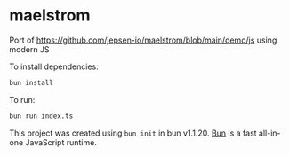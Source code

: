 # maelstrom

Port of https://github.com/jepsen-io/maelstrom/blob/main/demo/js using modern JS

To install dependencies:

```bash
bun install
```

To run:

```bash
bun run index.ts
```

This project was created using `bun init` in bun v1.1.20. [Bun](https://bun.sh) is a fast all-in-one JavaScript runtime.
